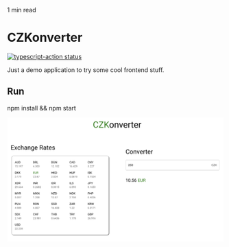 <p id="reading-time-action-id" align="left">1 min read</p>

# CZKonverter

<a href="https://github.com/harunrst/czkonverter/actions"><img alt="typescript-action status" src="https://github.com/harunrst/czkonverter/actions/workflows/build-test-lint.yml/badge.svg"></a>

Just a demo application to try some cool frontend stuff.

## Run

npm install && npm start

![](assets/home.png)
